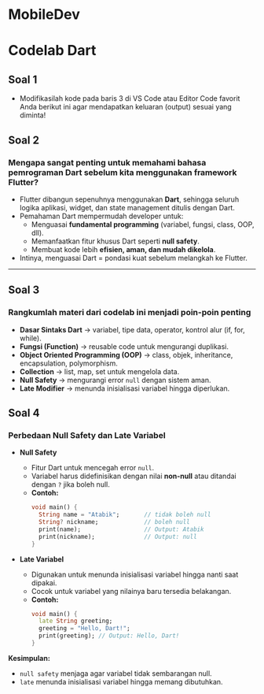 # MobileDev
# Codelab Dart
## Soal 1
- Modifikasilah kode pada baris 3 di VS Code atau Editor Code favorit Anda berikut ini agar mendapatkan keluaran (output) sesuai yang diminta!
## Soal 2
### Mengapa sangat penting untuk memahami bahasa pemrograman Dart sebelum kita menggunakan framework Flutter?
- Flutter dibangun sepenuhnya menggunakan **Dart**, sehingga seluruh logika aplikasi, widget, dan state management ditulis dengan Dart.  
- Pemahaman Dart mempermudah developer untuk:
  - Menguasai **fundamental programming** (variabel, fungsi, class, OOP, dll).  
  - Memanfaatkan fitur khusus Dart seperti **null safety**.  
  - Membuat kode lebih **efisien, aman, dan mudah dikelola**.  
- Intinya, menguasai Dart = pondasi kuat sebelum melangkah ke Flutter.

---

## Soal 3
### Rangkumlah materi dari codelab ini menjadi poin-poin penting
- **Dasar Sintaks Dart** → variabel, tipe data, operator, kontrol alur (if, for, while).  
- **Fungsi (Function)** → reusable code untuk mengurangi duplikasi.  
- **Object Oriented Programming (OOP)** → class, objek, inheritance, encapsulation, polymorphism.  
- **Collection** → list, map, set untuk mengelola data.  
- **Null Safety** → mengurangi error `null` dengan sistem aman.  
- **Late Modifier** → menunda inisialisasi variabel hingga diperlukan.  


## Soal 4
### Perbedaan Null Safety dan Late Variabel
- **Null Safety**  
  - Fitur Dart untuk mencegah error `null`.  
  - Variabel harus didefinisikan dengan nilai **non-null** atau ditandai dengan `?` jika boleh null.  
  - **Contoh:**
    ```dart
    void main() {
      String name = "Atabik";       // tidak boleh null
      String? nickname;             // boleh null
      print(name);                  // Output: Atabik
      print(nickname);              // Output: null
    }
    ```

- **Late Variabel**  
  - Digunakan untuk menunda inisialisasi variabel hingga nanti saat dipakai.  
  - Cocok untuk variabel yang nilainya baru tersedia belakangan.  
  - **Contoh:**
    ```dart
    void main() {
      late String greeting;
      greeting = "Hello, Dart!";
      print(greeting); // Output: Hello, Dart!
    }
    ```

**Kesimpulan:**  
- `null safety` menjaga agar variabel tidak sembarangan null.  
- `late` menunda inisialisasi variabel hingga memang dibutuhkan.
